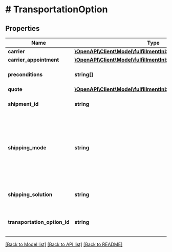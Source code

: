 # # TransportationOption

## Properties

Name | Type | Description | Notes
------------ | ------------- | ------------- | -------------
**carrier** | [**\OpenAPI\Client\Model\fulfillmentInbound\Carrier**](Carrier.md) |  |
**carrier_appointment** | [**\OpenAPI\Client\Model\fulfillmentInbound\CarrierAppointment**](CarrierAppointment.md) |  | [optional]
**preconditions** | **string[]** | Identifies a list of preconditions for confirming the transportation option. |
**quote** | [**\OpenAPI\Client\Model\fulfillmentInbound\Quote**](Quote.md) |  | [optional]
**shipment_id** | **string** | Identifier of a shipment. A shipment contains the boxes and units being inbounded. |
**shipping_mode** | **string** | Mode of shipment transportation that this option will provide.  Possible values: &#x60;GROUND_SMALL_PARCEL&#x60;, &#x60;FREIGHT_LTL&#x60;, &#x60;FREIGHT_FTL_PALLET&#x60;, &#x60;FREIGHT_FTL_NONPALLET&#x60;, &#x60;OCEAN_LCL&#x60;, &#x60;OCEAN_FCL&#x60;, &#x60;AIR_SMALL_PARCEL&#x60;, &#x60;AIR_SMALL_PARCEL_EXPRESS&#x60;. |
**shipping_solution** | **string** | Shipping program for the option. Possible values: &#x60;AMAZON_PARTNERED_CARRIER&#x60;, &#x60;USE_YOUR_OWN_CARRIER&#x60;. |
**transportation_option_id** | **string** | Identifier of a transportation option. A transportation option represent one option for how to send a shipment. |

[[Back to Model list]](../../README.md#models) [[Back to API list]](../../README.md#endpoints) [[Back to README]](../../README.md)
